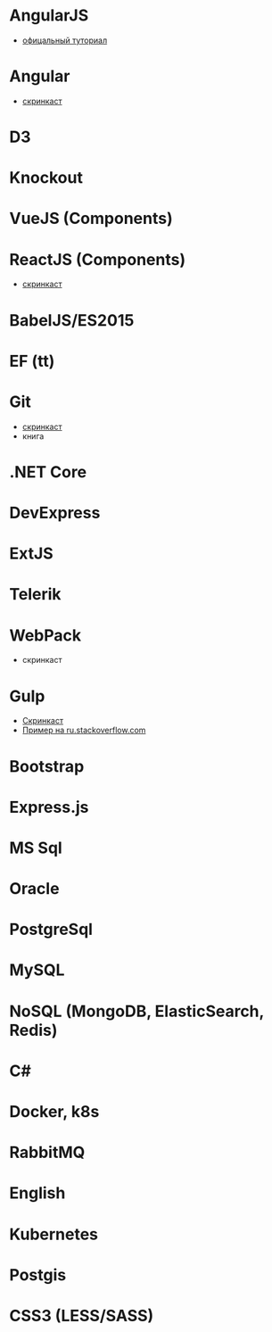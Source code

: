 # AngularJS
* [офицальный туториал](https://docs.angularjs.org/tutorial)
# Angular
* [скринкаст](https://learn.javascript.ru/screencast/angular)
# D3
# Knockout
# VueJS (Components)
# ReactJS (Components)
* [скринкаст](https://learn.javascript.ru/screencast/react)
# BabelJS/ES2015
# EF (tt)
# Git
* [скринкаст](https://learn.javascript.ru/screencast/git)
* книга
# .NET Core
# DevExpress
# ExtJS
# Telerik
# WebPack
* скринкаст
# Gulp
* [Скринкаст](https://learn.javascript.ru/screencast/gulp)
* [Пример на ru.stackoverflow.com](https://ru.stackoverflow.com/questions/1040377/browsersync-%D0%BD%D0%B5-%D0%B2%D0%B8%D0%B4%D0%B8%D1%82-%D1%81%D1%82%D0%B8%D0%BB%D0%B8-%D0%BB%D0%BE%D0%BA%D0%B0%D0%BB%D1%8C%D0%BD%D0%BE-%D0%B2%D1%81%D1%91-%D0%BE%D1%82%D0%BE%D0%B1%D1%80%D0%B0%D0%B6%D0%B0%D0%B5%D1%82%D1%81%D1%8F)
# Bootstrap
# Express.js
# MS Sql
# Oracle
# PostgreSql
# MySQL
# NoSQL (MongoDB, ElasticSearch, Redis)
# C#
# Docker, k8s
# RabbitMQ
# English
# Kubernetes
# Postgis
# CSS3 (LESS/SASS)
